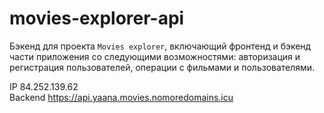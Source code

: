 # movies-explorer-api
Бэкенд для проекта `Movies explorer`, включающий фронтенд и бэкенд части приложения со следующими возможностями: авторизация и регистрация пользователей, операции с фильмами и пользователями. 

IP 84.252.139.62<br />
Backend https://api.yaana.movies.nomoredomains.icu<br />
